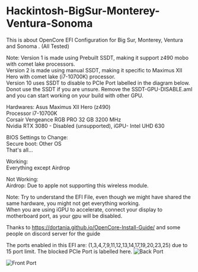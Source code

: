 # Hackintosh-BigSur-Monterey-Ventura-Sonoma
This is about OpenCore EFI Configuration for Big Sur, Monterey, Ventura and Sonoma . (All Tested)

Note: Version 1 is made using Prebuilt SSDT, making it support z490 mobo with comet lake processors.</br>
      Version 2 is made using manual SSDT, making it specific to Maximus XII Hero with comet lake (i7-10700K) processor.</br>
      Version 10 uses SSDT to disable to PCIe Port labelled in the diagram below.
      Donot use the SSDT if you are unsure.
      Remove the SSDT-GPU-DISABLE.aml and you can start working on your build with other GPU.
      
Hardwares:
Asus Maximus XII Hero (z490)</br>
Processor i7-10700K</br>
Corsair Vengeance RGB PRO 32 GB 3200 MHz</br>
Nvidia RTX 3080 - Disabled (unsupported), iGPU- Intel UHD 630</br>

BIOS Settings to Change:</br>
Secure boot: Other OS</br>
That's all...

Working:</br>
Everything except Airdrop

Not Working:</br>
Airdrop: Due to apple not supporting this wireless module.

Note: Try to understand the EFI File, even though we might have shared the same hardware, you might not get everything working.   </br>
      When you are using iGPU to accelerate, connect your display to motherboard port, as your gpu will be disabled.</br>


Thanks to  https://dortania.github.io/OpenCore-Install-Guide/ and some people on discord server for the guide

The ports enabled in this EFI are: (1,3,4,7,9,11,12,13,14,17,19,20,23,25) due to 15 port limit. The blocked PCIe Port is labelled here.
![Back Port](https://user-images.githubusercontent.com/32937797/226535012-9cdef757-5f45-41fe-9fc3-7cf88e550bdd.png)

![Front Port](https://user-images.githubusercontent.com/32937797/226535019-3294d185-35af-4f28-8336-ef104020680f.png)
